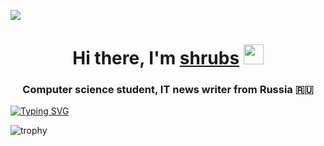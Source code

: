 ![](https://komarev.com/ghpvc/?username=shrubsproject&color=FA0087)

<h1 align="center">Hi there, I'm <a href="https://" target="_blank">shrubs</a> 
<img src="https://github.com/blackcater/blackcater/raw/main/images/Hi.gif" height="32"/></h1>
<h3 align="center">Computer science student, IT news writer from Russia 🇷🇺</h3> 

[![Typing SVG](https://readme-typing-svg.herokuapp.com?color=%11601331&lines=iOS+developer+from+Moscow)](https://git.io/typing-svg)


![trophy](https://github-profile-trophy.vercel.app/?username=shrubsproject&theme=discord&no-frame=true)

<!--
**shrubsproject/shrubsproject** is a ✨ _special_ ✨ repository because its `README.md` (this file) appears on your GitHub profile.

Here are some ideas to get you started:

- 🔭 I’m currently working on ...
- 🌱 I’m currently learning ...
- 👯 I’m looking to collaborate on ...
- 🤔 I’m looking for help with ...
- 💬 Ask me about ...
- 📫 How to reach me: ...
- 😄 Pronouns: ...
- ⚡ Fun fact: ...
-->

